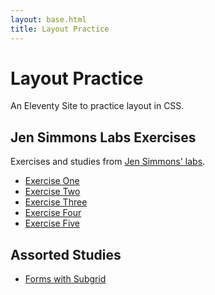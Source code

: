 ```yaml
---
layout: base.html 
title: Layout Practice 
--- 
```


# Layout Practice 

An Eleventy Site to practice layout in CSS. 

## Jen Simmons Labs Exercises

Exercises and studies from [Jen Simmons' labs](https://labs.jensimmons.com/).

* [Exercise One](/exercise-one)
* [Exercise Two](/exercise-two)
* [Exercise Three](/exercise-three)
* [Exercise Four](/exercise-four)
* [Exercise Five](/exercise-five)

## Assorted Studies

* [Forms with Subgrid](/subgrid-form)